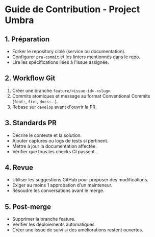 # Guide de Contribution - Project Umbra

## 1. Préparation
- Forker le repository ciblé (service ou documentation).
- Configurer `pre-commit` et les linters mentionnés dans le repo.
- Lire les spécifications liées à l'issue assignée.

## 2. Workflow Git
1. Créer une branche `feature/<issue-id>-<slug>`.
2. Commits atomiques et message au format Conventional Commits (`feat:`, `fix:`, `docs:`...).
3. Rebase sur `develop` avant d'ouvrir la PR.

## 3. Standards PR
- Décrire le contexte et la solution.
- Ajouter captures ou logs de tests si pertinent.
- Mettre à jour la documentation affectée.
- Vérifier que tous les checks CI passent.

## 4. Revue
- Utiliser les suggestions GitHub pour proposer des modifications.
- Exiger au moins 1 approbation d'un mainteneur.
- Résoudre les conversations avant le merge.

## 5. Post-merge
- Supprimer la branche feature.
- Vérifier les déploiements automatiques.
- Créer une issue de suivi si des améliorations restent ouvertes.
